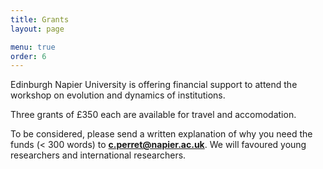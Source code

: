 ```yaml
---
title: Grants
layout: page

menu: true
order: 6
---
```


Edinburgh Napier University is offering financial support to attend the workshop on evolution and dynamics of institutions.


Three grants of £350 each are available for travel and accomodation.

To be considered, please send a written explanation of why you need the funds (< 300 words) to **c.perret@napier.ac.uk**. We will favoured young researchers and international researchers.


